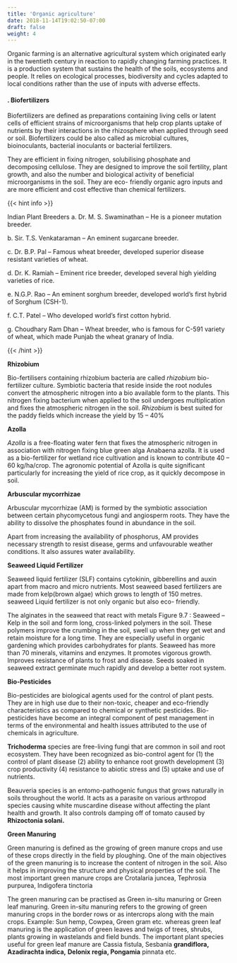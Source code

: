 ```yaml
---
title: 'Organic agriculture'
date: 2018-11-14T19:02:50-07:00
draft: false
weight: 4
---
```

Organic farming is an alternative agricultural system which originated early in the twentieth century in reaction to rapidly changing farming practices. It is a production system that sustains the health of the soils, ecosystems and people. It relies on ecological processes, biodiversity and cycles adapted to local conditions rather than the use of inputs with adverse effects.

#### . Biofertilizers

Biofertilizers are defined as preparations containing living cells or latent cells of efficient strains of microorganisms that help crop plants uptake of nutrients by their interactions in the rhizosphere when applied through seed or soil. Biofertilizers could be also called as microbial cultures, bioinoculants, bacterial inoculants or bacterial fertilizers.

They are efficient in fixing nitrogen, solubilising phosphate and decomposing cellulose. They are designed to improve the soil fertility, plant growth, and also the number and biological activity of beneficial microorganisms in the soil. They are eco- friendly organic agro inputs and are more efficient and cost effective than chemical fertilizers.

{{< hint info >}}

Indian Plant Breeders a. Dr. M. S. Swaminathan – He is a pioneer mutation breeder.

b. Sir. T.S. Venkataraman – An eminent sugarcane breeder.

c. Dr. B.P. Pal – Famous wheat breeder, developed superior disease resistant varieties of wheat.

d. Dr. K. Ramiah – Eminent rice breeder, developed several high yielding varieties of rice.

e. N.G.P. Rao – An eminent sorghum breeder, developed world’s first hybrid of Sorghum (CSH-1).

f. C.T. Patel – Who developed world’s first cotton hybrid.

g. Choudhary Ram Dhan – Wheat breeder, who is famous for C-591 variety of wheat, which made Punjab the wheat granary of India.

{{< /hint >}}

**Rhizobium**

Bio-fertilisers containing rhizobium bacteria are called _rhizobium_ bio-fertilizer culture. Symbiotic bacteria that reside inside the root nodules convert the atmospheric nitrogen into a bio available form to the plants. This nitrogen fixing bacterium when applied to the soil undergoes multiplication and fixes the atmospheric nitrogen in the soil. _Rhizobium_ is best suited for the paddy fields which increase the yield by 15 – 40%

**Azolla**

_Azolla_ is a free-floating water fern that fixes the atmospheric nitrogen in association with nitrogen fixing blue green alga Anabaena azolla. It is used as a bio-fertilizer for wetland rice cultivation and is known to contribute 40 – 60 kg/ha/crop. The agronomic potential of Azolla is quite significant particularly for increasing the yield of rice crop, as it quickly decompose in soil.

**Arbuscular mycorrhizae**

Arbuscular mycorrhizae (AM) is formed by the symbiotic association between certain phycomycetous fungi and angiosperm roots. They have the ability to dissolve the phosphates found in abundance in the soil.

Apart from increasing the availability of phosphorus, AM provides necessary strength to resist disease, germs and unfavourable weather conditions. It also assures water availability.

**Seaweed Liquid Fertilizer**

Seaweed liquid fertilizer (SLF) contains cytokinin, gibberellins and auxin apart from macro and micro nutrients. Most seaweed based fertilizers are made from kelp(brown algae) which grows to length of 150 metres. seaweed Liquid fertilizer is not only organic but also eco- friendly.

The alginates in the seaweed that react with metals Figure 9.7 : Seaweed – Kelp in the soil and form long, cross-linked polymers in the soil. These polymers improve the crumbing in the soil, swell up when they get wet and retain moisture for a long time. They are especially useful in organic gardening which provides carbohydrates for plants. Seaweed has more than 70 minerals, vitamins and enzymes. It promotes vigorous growth. Improves resistance of plants to frost and disease. Seeds soaked in seaweed extract germinate much rapidly and develop a better root system.

**Bio-Pesticides**

Bio-pesticides are biological agents used for the control of plant pests. They are in high use due to their non-toxic, cheaper and eco-friendly characteristics as compared to chemical or synthetic pesticides. Bio-pesticides have become an integral component of pest management in terms of the environmental and health issues attributed to the use of chemicals in agriculture.

**Trichoderma** species are free-living fungi that are common in soil and root ecosystem. They have been recognized as bio-control agent for (1) the control of plant disease (2) ability to enhance root growth development (3) crop productivity (4) resistance to abiotic stress and (5) uptake and use of nutrients.

Beauveria species is an entomo-pathogenic fungus that grows naturally in soils throughout the world. It acts as a parasite on various arthropod species causing white muscardine disease without affecting the plant health and growth. It also controls damping off of tomato caused by **Rhizoctonia solani.**

**Green Manuring**

Green manuring is defined as the growing of green manure crops and use of these crops directly in the field by ploughing. One of the main objectives of the green manuring is to increase the content of nitrogen in the soil. Also it helps in improving the structure and physical properties of the soil. The most important green manure crops are Crotalaria juncea, Tephrosia purpurea, Indigofera tinctoria

The green manuring can be practised as Green in-situ manuring or Green leaf manuring. Green in-situ manuring refers to the growing of green manuring crops in the border rows or as intercrops along with the main crops. Example: Sun hemp, Cowpea, Green gram etc. whereas green leaf manuring is the application of green leaves and twigs of trees, shrubs, plants growing in wastelands and field bunds. The important plant species useful for green leaf manure are Cassia fistula, Sesbania **grandiflora, Azadirachta indica,** **Delonix regia, Pongamia** pinnata etc.